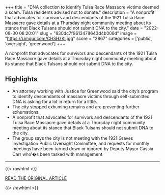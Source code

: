 +++
title = "DNA collection to identify Tulsa Race Massacre victims deemed a scam. Tulsa residents advised not to donate."
description = "A nonprofit that advocates for survivors and descendants of the 1921 Tulsa Race Massacre gave details at a Thursday night community meeting about its stance that Black Tulsans should not submit DNA to the city."
date = "2022-08-30 08:20:01"
slug = "630dc7f9613478643d4b006d"
image = "https://i.imgur.com/CHSHzKl.jpg"
score = "2867"
categories = ['public', 'oversight', 'greenwood']
+++

A nonprofit that advocates for survivors and descendants of the 1921 Tulsa Race Massacre gave details at a Thursday night community meeting about its stance that Black Tulsans should not submit DNA to the city.

## Highlights

- An attorney working with Justice for Greenwood said the city’s program to identify descendants of massacre victims through self-submitted DNA is asking for a lot in return for a little.
- The city stopped exhuming remains and are preventing further exhumations.
- A nonprofit that advocates for survivors and descendants of the 1921 Tulsa Race Massacre gave details at a Thursday night community meeting about its stance that Black Tulsans should not submit DNA to the city.
- The group says the city is not meeting with the 1921 Graves Investigation Public Oversight Committee, and requests for monthly meetings have been turned down or ignored by Deputy Mayor Cassia Carr who’�s been tasked with management.

---

{{< rawhtml >}}
  <p class="article-category">
    <a target="_blank" href="https://www.publicradiotulsa.org/local-regional/2022-08-27/justice-for-greenwood-tulsas-dna-collection-program-is-a-scam">READ THE ORIGINAL ARTICLE</a>
  </p>
{{< /rawhtml >}}
